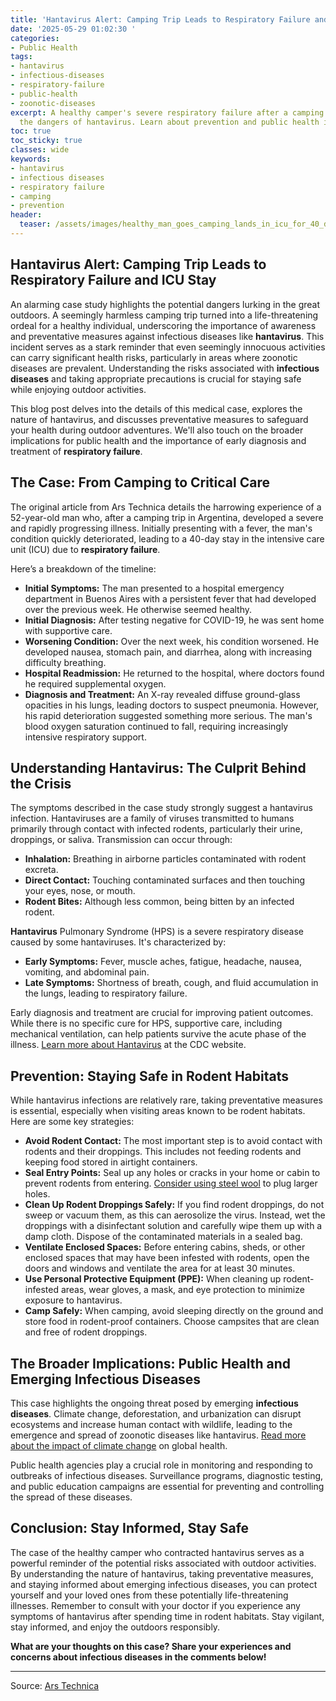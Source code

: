 ```yaml
---
title: 'Hantavirus Alert: Camping Trip Leads to Respiratory Failure and ICU Stay'
date: '2025-05-29 01:02:30 '
categories:
- Public Health
tags:
- hantavirus
- infectious-diseases
- respiratory-failure
- public-health
- zoonotic-diseases
excerpt: A healthy camper's severe respiratory failure after a camping trip highlights
  the dangers of hantavirus. Learn about prevention and public health implications.
toc: true
toc_sticky: true
classes: wide
keywords:
- hantavirus
- infectious diseases
- respiratory failure
- camping
- prevention
header:
  teaser: /assets/images/healthy_man_goes_camping_lands_in_icu_for_40_days__20250529010230.jpg
---
```


## Hantavirus Alert: Camping Trip Leads to Respiratory Failure and ICU Stay

An alarming case study highlights the potential dangers lurking in the great outdoors. A seemingly harmless camping trip turned into a life-threatening ordeal for a healthy individual, underscoring the importance of awareness and preventative measures against infectious diseases like **hantavirus**. This incident serves as a stark reminder that even seemingly innocuous activities can carry significant health risks, particularly in areas where zoonotic diseases are prevalent. Understanding the risks associated with **infectious diseases** and taking appropriate precautions is crucial for staying safe while enjoying outdoor activities.

This blog post delves into the details of this medical case, explores the nature of hantavirus, and discusses preventative measures to safeguard your health during outdoor adventures. We'll also touch on the broader implications for public health and the importance of early diagnosis and treatment of **respiratory failure**.

## The Case: From Camping to Critical Care

The original article from Ars Technica details the harrowing experience of a 52-year-old man who, after a camping trip in Argentina, developed a severe and rapidly progressing illness. Initially presenting with a fever, the man's condition quickly deteriorated, leading to a 40-day stay in the intensive care unit (ICU) due to **respiratory failure**.

Here’s a breakdown of the timeline:

*   **Initial Symptoms:** The man presented to a hospital emergency department in Buenos Aires with a persistent fever that had developed over the previous week. He otherwise seemed healthy.
*   **Initial Diagnosis:** After testing negative for COVID-19, he was sent home with supportive care.
*   **Worsening Condition:** Over the next week, his condition worsened. He developed nausea, stomach pain, and diarrhea, along with increasing difficulty breathing.
*   **Hospital Readmission:** He returned to the hospital, where doctors found he required supplemental oxygen.
*   **Diagnosis and Treatment:** An X-ray revealed diffuse ground-glass opacities in his lungs, leading doctors to suspect pneumonia. However, his rapid deterioration suggested something more serious. The man's blood oxygen saturation continued to fall, requiring increasingly intensive respiratory support.

## Understanding Hantavirus: The Culprit Behind the Crisis

The symptoms described in the case study strongly suggest a hantavirus infection. Hantaviruses are a family of viruses transmitted to humans primarily through contact with infected rodents, particularly their urine, droppings, or saliva. Transmission can occur through:

*   **Inhalation:** Breathing in airborne particles contaminated with rodent excreta.
*   **Direct Contact:** Touching contaminated surfaces and then touching your eyes, nose, or mouth.
*   **Rodent Bites:** Although less common, being bitten by an infected rodent.

**Hantavirus** Pulmonary Syndrome (HPS) is a severe respiratory disease caused by some hantaviruses. It's characterized by:

*   **Early Symptoms:** Fever, muscle aches, fatigue, headache, nausea, vomiting, and abdominal pain.
*   **Late Symptoms:** Shortness of breath, cough, and fluid accumulation in the lungs, leading to respiratory failure.

Early diagnosis and treatment are crucial for improving patient outcomes. While there is no specific cure for HPS, supportive care, including mechanical ventilation, can help patients survive the acute phase of the illness. [Learn more about Hantavirus](https://www.cdc.gov/hantavirus/index.html) at the CDC website.

## Prevention: Staying Safe in Rodent Habitats

While hantavirus infections are relatively rare, taking preventative measures is essential, especially when visiting areas known to be rodent habitats. Here are some key strategies:

*   **Avoid Rodent Contact:** The most important step is to avoid contact with rodents and their droppings. This includes not feeding rodents and keeping food stored in airtight containers.
*   **Seal Entry Points:** Seal up any holes or cracks in your home or cabin to prevent rodents from entering. [Consider using steel wool](https://www.epa.gov/rodenticides/controlling-rats-and-mice-your-home) to plug larger holes.
*   **Clean Up Rodent Droppings Safely:** If you find rodent droppings, do not sweep or vacuum them, as this can aerosolize the virus. Instead, wet the droppings with a disinfectant solution and carefully wipe them up with a damp cloth. Dispose of the contaminated materials in a sealed bag.
*   **Ventilate Enclosed Spaces:** Before entering cabins, sheds, or other enclosed spaces that may have been infested with rodents, open the doors and windows and ventilate the area for at least 30 minutes.
*   **Use Personal Protective Equipment (PPE):** When cleaning up rodent-infested areas, wear gloves, a mask, and eye protection to minimize exposure to hantavirus.
*   **Camp Safely:** When camping, avoid sleeping directly on the ground and store food in rodent-proof containers. Choose campsites that are clean and free of rodent droppings.

## The Broader Implications: Public Health and Emerging Infectious Diseases

This case highlights the ongoing threat posed by emerging **infectious diseases**. Climate change, deforestation, and urbanization can disrupt ecosystems and increase human contact with wildlife, leading to the emergence and spread of zoonotic diseases like hantavirus. [Read more about the impact of climate change](https://www.who.int/news-room/fact-sheets/detail/climate-change-and-health) on global health.

Public health agencies play a crucial role in monitoring and responding to outbreaks of infectious diseases. Surveillance programs, diagnostic testing, and public education campaigns are essential for preventing and controlling the spread of these diseases.

## Conclusion: Stay Informed, Stay Safe

The case of the healthy camper who contracted hantavirus serves as a powerful reminder of the potential risks associated with outdoor activities. By understanding the nature of hantavirus, taking preventative measures, and staying informed about emerging infectious diseases, you can protect yourself and your loved ones from these potentially life-threatening illnesses. Remember to consult with your doctor if you experience any symptoms of hantavirus after spending time in rodent habitats. Stay vigilant, stay informed, and enjoy the outdoors responsibly.

**What are your thoughts on this case? Share your experiences and concerns about infectious diseases in the comments below!**

---

Source: [Ars Technica](https://arstechnica.com/health/2025/05/healthy-man-goes-camping-lands-in-icu-for-40-days-with-respiratory-failure/)